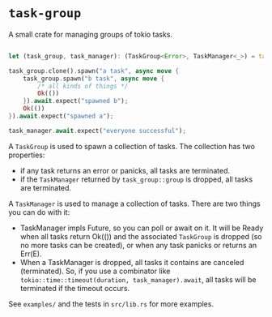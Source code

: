 
# `task-group`

A small crate for managing groups of tokio tasks.

```rust

let (task_group, task_manager): (TaskGroup<Error>, TaskManager<_>) = task_group::group();

task_group.clone().spawn("a task", async move {
    task_group.spawn("b task", async move {
        /* all kinds of things */
        Ok(())
    }).await.expect("spawned b");
    Ok(())
}).await.expect("spawned a");

task_manager.await.expect("everyone successful");

```


A `TaskGroup` is used to spawn a collection of tasks. The collection has two
properties:
* if any task returns an error or panicks, all tasks are terminated.
* if the `TaskManager` returned by `task_group::group` is dropped, all tasks are
terminated.


A `TaskManager` is used to manage a collection of tasks. There are two
things you can do with it:
* TaskManager impls Future, so you can poll or await on it. It will be
Ready when all tasks return Ok(()) and the associated `TaskGroup` is
dropped (so no more tasks can be created), or when any task panicks or
returns an Err(E).
* When a TaskManager is dropped, all tasks it contains are canceled
(terminated). So, if you use a combinator like
`tokio::time::timeout(duration, task_manager).await`, all tasks will be
terminated if the timeout occurs.

See `examples/` and the tests in `src/lib.rs` for more examples.
